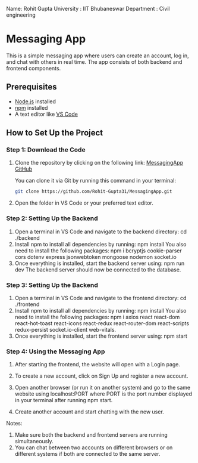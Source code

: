 Name: Rohit Gupta
University : IIT Bhubaneswar
Department : Civil engineering 

# Messaging App

This is a simple messaging app where users can create an account, log in, and chat with others in real time. The app consists of both backend and frontend components.

## Prerequisites

- [Node.js](https://nodejs.org/) installed
- [npm](https://www.npmjs.com/) installed
- A text editor like [VS Code](https://code.visualstudio.com/)

## How to Set Up the Project

### Step 1: Download the Code

1. Clone the repository by clicking on the following link:
   [MessagingApp GitHub](https://github.com/Rohit-Gupta31/MessagingApp/tree/main)
   
   You can clone it via Git by running this command in your terminal:
   ```bash
   git clone https://github.com/Rohit-Gupta31/MessagingApp.git
2. Open the folder in VS Code or your preferred text editor.

### Step 2: Setting Up the Backend
1. Open a terminal in VS Code and navigate to the backend directory:
   cd ./backend
2. Install npm to install all dependencies by running:
   npm install
   You also need to install the following packages:
   npm i bcryptjs cookie-parser cors dotenv express jsonwebtoken mongoose nodemon socket.io
3. Once everything is installed, start the backend server using:
   npm run dev
The backend server should now be connected to the database.

### Step 3: Setting Up the Backend
1. Open a terminal in VS Code and navigate to the frontend directory:
   cd ./frontend
2. Install npm to install all dependencies by running:
   npm install
   You also need to install the following packages:
   npm i axios react react-dom react-hot-toast react-icons react-redux react-router-dom react-scripts redux-persist socket.io-client web-vitals.
3. Once everything is installed, start the frontend server using:
   npm start


### Step 4: Using the Messaging App
1. After starting the frontend, the website will open with a Login page.

2. To create a new account, click on Sign Up and register a new account.

3. Open another browser (or run it on another system) and go to the same website using localhost:PORT where PORT is the port number displayed in your terminal after running npm start.

4. Create another account and start chatting with the new user.

Notes:
1. Make sure both the backend and frontend servers are running simultaneously.
2. You can chat between two accounts on different browsers or on different systems if both are connected to the same server.
